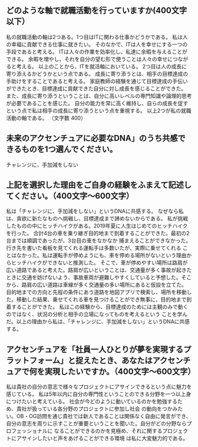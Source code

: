 ## どのような軸で就職活動を行っていますか(400文字以下）

私の就職活動の軸は2つある。1つ目はITに関わる仕事かどうかである。
私は人の幸福に貢献できる仕事に就きたい。
そのなかで、ITは人を幸せにする一つの手段であると考える。
ITは人々の作業を効率化し、私達に余暇を与えることができる。
余暇を増やし、それを自分の望む形で使うことは人々の幸せにつながると考える。
以上のことから、ITを就活軸においている。
2つ目は人の成長に寄り添えるかどうかという点である。
成長に寄り添うとは、相手の目標達成の手助けをすることであると考える。
家庭教師の経験を通じて目標達成の手伝いができたとき、目標達成に貢献できた自分に対し成長を感じることができた。
また、成長に寄り添うということは、自分に高いレベルの専門知識や論理的思考が必要であることを感じた。
自分の能力を常に高く維持し、自らの成長を促すという点で私は相手の成長に寄り添うという点を重視する。
以上2つが私の就職活動の軸である。
（文字数 400）

## 未来のアクセンチュアに必要なDNA」のうち共感できるものを1つ選んでください。

チャレンジに、手加減をしない

## 上記を選択した理由をご自身の経験をふまえて記述してください。（400文字〜600文字）

私は「チャレンジに、手加減をしない」というDNAに共感する。
なぜなら私は、貪欲に新たなものへ挑戦し、目標達成まで諦めないからである。
私が挑戦したものの中にヒッチハイクがある。2019年夏に人生はじめてのヒッチハイクを行った。
合計4台の車を乗り継ぎ目的地まで到着することができた。最初の2台までは順調であったが、3台目の車をなかなか
捕まえることができなかった。行き先を書いた看板を見てくれる運転手は多数いたが、実際に乗せてくれる
ことはなかった。私は運転手が停めようにも、車を停める場所がないという理由からヒッチハイクができないと推測した。
そこで、車が停めやすい場所は路肩が広い道路であると考えた。路肩が広いということは、交通量が多く事故が起きた
ときに交通を妨げないよう、事故車両が避難しやすくしていると予想した。そこから、路肩の広い道路は車線が多く交通量の多い場所にあると仮設を立てた。
目的地までの方向と先程の条件にあう道路を地図アプリで検索し、場所を移動した。移動した結果、乗せてくれる車を見つけることができ無事に、目的地まで到着することができた。
私はこの経験から、目標達成のためには主観のみで動くのではなく、状況の分析と相手の立場になってものを考えるという
ことを学んだ。以上の理由から私は、「チャレンジに、手加減をしない」というDNAに共感する。


## アクセンチュアを「社員一人ひとりが夢を実現するプラットフォーム」と捉えたとき、あなたはアクセンチュアで何を実現したいですか。（400文字〜600文字）
私は貴社の自分の意志で様々なプロジェクトにアサインできるという点に魅力を感じている。
私は5年以内に自分の専門性ということのできる分野を一つ以上身につけたいと考えている。
社会が今どのように動いているのかを勉強するため、貴社が扱っている各分野のプロジェクトに参加し社会
の動向をつかみたい。OB・OG訪問を通じ貴社では新人であることは関係なく自由に発言ができ、
自分の意志を周りに示すことが重要ということを聞いた。自分がどの分野ならプロフェッショナルに
なることができるのかを見極め、それに関するプロジェクトにアサインしたいと声をあげることができる環境
は私に大変魅力的である。

